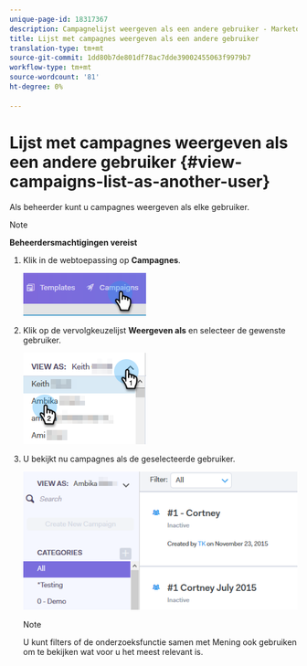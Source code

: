 ```yaml
---
unique-page-id: 18317367
description: Campagnelijst weergeven als een andere gebruiker - Marketo Docs - Productdocumentatie
title: Lijst met campagnes weergeven als een andere gebruiker
translation-type: tm+mt
source-git-commit: 1dd80b7de801df78ac7dde39002455063f9979b7
workflow-type: tm+mt
source-wordcount: '81'
ht-degree: 0%

---
```



# Lijst met campagnes weergeven als een andere gebruiker {#view-campaigns-list-as-another-user}

Als beheerder kunt u campagnes weergeven als elke gebruiker.

>[!NOTE]
>
>**Beheerdersmachtigingen vereist**

1. Klik in de webtoepassing op **Campagnes**.

   ![](assets/one-5.png)

1. Klik op de vervolgkeuzelijst **Weergeven als** en selecteer de gewenste gebruiker.

   ![](assets/two-4.png)

1. U bekijkt nu campagnes als de geselecteerde gebruiker.

   ![](assets/three-4.png)

   >[!NOTE]
   >
   >U kunt filters of de onderzoeksfunctie samen met Mening ook gebruiken om te bekijken wat voor u het meest relevant is.
